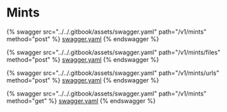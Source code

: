 # Mints

{% swagger src="../../.gitbook/assets/swagger.yaml" path="/v1/mints" method="post" %}
[swagger.yaml](../../.gitbook/assets/swagger.yaml)
{% endswagger %}

{% swagger src="../../.gitbook/assets/swagger.yaml" path="/v1/mints/files" method="post" %}
[swagger.yaml](../../.gitbook/assets/swagger.yaml)
{% endswagger %}

{% swagger src="../../.gitbook/assets/swagger.yaml" path="/v1/mints/urls" method="post" %}
[swagger.yaml](../../.gitbook/assets/swagger.yaml)
{% endswagger %}

{% swagger src="../../.gitbook/assets/swagger.yaml" path="/v1/mints" method="get" %}
[swagger.yaml](../../.gitbook/assets/swagger.yaml)
{% endswagger %}
